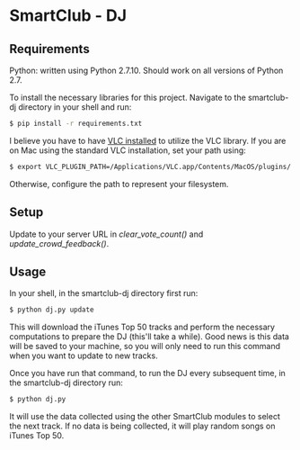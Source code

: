 # SmartClub - DJ

## Requirements

Python: written using Python 2.7.10. Should work on all versions of Python 2.7.

To install the necessary libraries for this project. Navigate to the smartclub-dj directory in your shell and run:

```bash
$ pip install -r requirements.txt
```

I believe you have to have [VLC installed](https://www.videolan.org/vlc/) to utilize the VLC library. If you are on Mac using the
standard VLC installation, set your path using:

```bash
$ export VLC_PLUGIN_PATH=/Applications/VLC.app/Contents/MacOS/plugins/
```

Otherwise, configure the path to represent your filesystem.

## Setup

Update to your server URL in *clear_vote_count()* and *update_crowd_feedback()*.

## Usage

In your shell, in the smartclub-dj directory first run:

```bash
$ python dj.py update
```

This will download the iTunes Top 50 tracks and perform the necessary computations to prepare the DJ (this'll take a while).
Good news is this data will be saved to your machine, so you will only need to run this command when you want to update to
new tracks.

Once you have run that command, to run the DJ every subsequent time, in the smartclub-dj directory run:

```bash
$ python dj.py
```

It will use the data collected using the other SmartClub modules to select the next track.
If no data is being collected, it will play random songs on iTunes Top 50.
